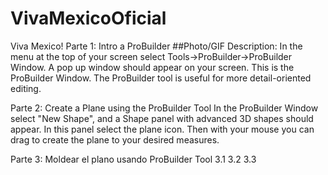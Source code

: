 # VivaMexicoOficial

Viva Mexico! Parte 1: Intro a ProBuilder ##Photo/GIF Description: In the menu at the top of your screen select Tools->ProBuilder->ProBuilder Window. A pop up window should appear on your screen. This is the ProBuilder Window. The ProBuilder tool is useful for more detail-oriented editing.

Parte 2: Create a Plane using the ProBuilder Tool In the ProBuilder Window select "New Shape", and a Shape panel with advanced 3D shapes should appear. In this panel select the plane icon. Then with your mouse you can drag to create the plane to your desired measures.

Parte 3: Moldear el plano usando ProBuilder Tool 
3.1
3.2 
3.3
